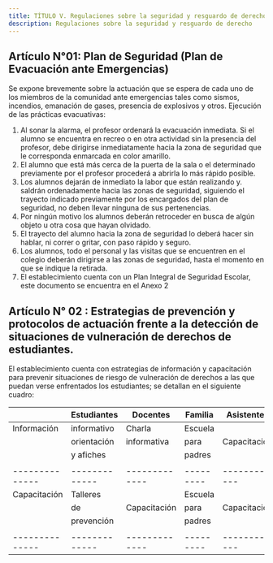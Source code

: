 ```yaml
---
title: TÍTULO V. Regulaciones sobre la seguridad y resguardo de derecho
description: Regulaciones sobre la seguridad y resguardo de derecho
---
```

## Artículo N°01: Plan de Seguridad (Plan de Evacuación ante Emergencias) 
Se expone brevemente sobre la actuación que se espera de cada uno de los miembros de la comunidad ante emergencias tales como sismos, incendios, emanación de gases, presencia de explosivos y otros. Ejecución de las prácticas evacuativas: 
1. Al sonar la alarma, el profesor ordenará la evacuación inmediata. Si el alumno se encuentra en recreo o en otra actividad sin la presencia del profesor, debe dirigirse inmediatamente hacia la zona de seguridad que le corresponda enmarcada en color amarillo. 
2. El alumno que está más cerca de la puerta de la sala o el determinado previamente por el profesor procederá a abrirla lo más rápido posible. 
3. Los alumnos dejarán de inmediato la labor que están realizando y. 
saldrán ordenadamente hacia las zonas de seguridad, siguiendo el trayecto indicado previamente por los encargados del plan de seguridad, no deben llevar ninguna de sus pertenencias. 
4. Por ningún motivo los alumnos deberán retroceder en busca de algún objeto u otra cosa que hayan olvidado. 
5. El trayecto del alumno hacia la zona de seguridad lo deberá hacer sin hablar, ni correr o gritar, con paso rápido y seguro. 
6. Los alumnos, todo el personal y las visitas que se encuentren en el colegio deberán dirigirse a las zonas de seguridad, hasta el momento en que se indique la retirada. 
7. El establecimiento cuenta con un Plan Integral de Seguridad Escolar, este documento se encuentra en el Anexo 2 
## Artículo N° 02 : Estrategias de prevención y protocolos de actuación frente a la detección de situaciones de vulneración de derechos de estudiantes. 
El establecimiento cuenta con estrategias de información y capacitación para prevenir situaciones de riesgo de vulneración de derechos a las que puedan verse enfrentados los estudiantes; se detallan en el siguiente cuadro: 

|              | Estudiantes |  Docentes   | Familia |Asistentes  |
|--------------|-------------|-------------|---------|------------|
| Información  | informativo |   Charla    | Escuela |            |
|              | orientación |informativa  |   para  |Capacitación|
|              |  y afiches  |             |  padres |            |
|              |             |             |         |            |
|--------------|-------------|-------------|---------|------------|
| Capacitación |  Talleres   |             | Escuela |            |
|              |     de      |Capacitación |   para  |Capacitación|
|              | prevención  |             |  padres |            |
|              |             |             |         |            |
|--------------|-------------|-------------|---------|------------|